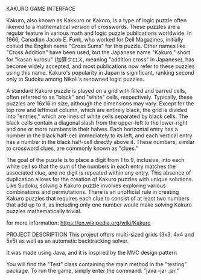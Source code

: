 KAKURO GAME INTERFACE

Kakuro, also known as Kakkuro or Kakoro, is a type of logic puzzle often likened to a mathematical version of crosswords. These puzzles are a regular feature in various math and logic puzzle publications worldwide. In 1966, Canadian Jacob E. Funk, who worked for Dell Magazines, initially coined the English name "Cross Sums" for this puzzle. Other names like "Cross Addition" have been used, but the Japanese name "Kakuro," short for "kasan kurosu" (加算クロス, meaning "addition cross" in Japanese), has become widely accepted, and most publications now refer to these puzzles using this name. Kakuro's popularity in Japan is significant, ranking second only to Sudoku among Nikoli's renowned logic puzzles.

A standard Kakuro puzzle is played on a grid with filled and barred cells, often referred to as "black" and "white" cells, respectively. Typically, these puzzles are 16x16 in size, although the dimensions may vary. Except for the top row and leftmost column, which are entirely black, the grid is divided into "entries," which are lines of white cells separated by black cells. The black cells contain a diagonal slash from the upper-left to the lower-right and one or more numbers in their halves. Each horizontal entry has a number in the black half-cell immediately to its left, and each vertical entry has a number in the black half-cell directly above it. These numbers, similar to crossword clues, are commonly known as "clues."

The goal of the puzzle is to place a digit from 1 to 9, inclusive, into each white cell so that the sum of the numbers in each entry matches the associated clue, and no digit is repeated within any entry. This absence of duplication allows for the creation of Kakuro puzzles with unique solutions. Like Sudoku, solving a Kakuro puzzle involves exploring various combinations and permutations. There is an unofficial rule in creating Kakuro puzzles that requires each clue to consist of at least two numbers that add up to it, as including only one number would make solving Kakuro puzzles mathematically trivial.

for more information: https://en.wikipedia.org/wiki/Kakuro

PROJECT DESCRIPTION
This project offers multi-sized grids (3x3, 4x4 and 5x5) as well as an automatic backtracking solver.

It was made using Java, and it is inspired by the MVC design pattern

You will find the "Test" class containing the main method in the "testing" package. To run the game, simply enter the command: "java -jar <file>.jar."
